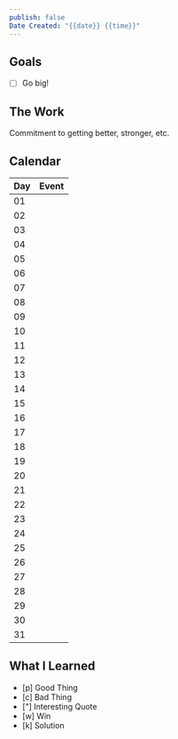 ```yaml
---
publish: false
Date Created: "{{date}} {{time}}"
---
```

## Goals
 - [ ] Go big!

## The Work
Commitment to getting better, stronger, etc.

## Calendar
| Day | Event |
| --- | ----- |
| 01  |       |
| 02  |       |
| 03  |       |
| 04  |       |
| 05  |       |
| 06  |       |
| 07  |       |
| 08  |       |
| 09  |       |
| 10  |       |
| 11  |       |
| 12  |       |
| 13  |       |
| 14  |       |
| 15  |       |
| 16  |       |
| 17  |       |
| 18  |       |
| 19  |       |
| 20  |       |
| 21  |       |
| 22  |       |
| 23  |       |
| 24  |       |
| 25  |       |
| 26  |       |
| 27  |       |
| 28  |       |
| 29  |       |
| 30  |       |
| 31  |       |

## What I Learned
 - [p] Good Thing
 - [c] Bad Thing
 - ["] Interesting Quote
 - [w] Win
 - [k] Solution 